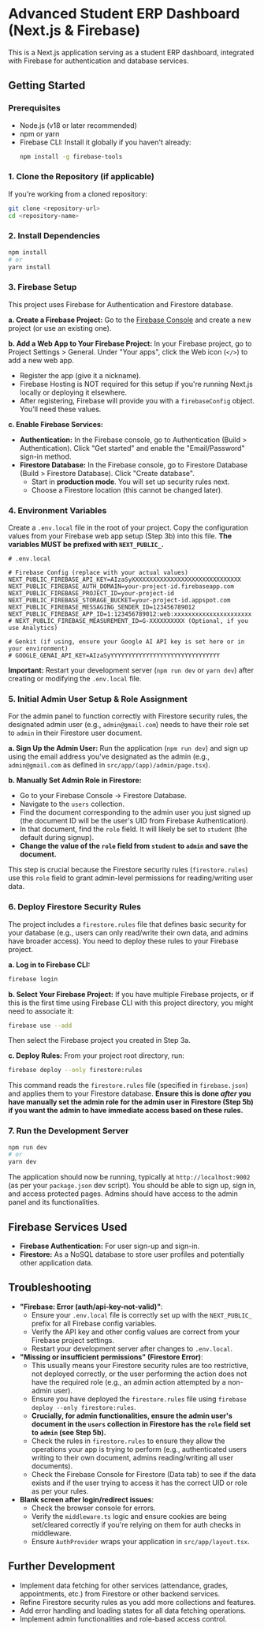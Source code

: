 
# Advanced Student ERP Dashboard (Next.js & Firebase)

This is a Next.js application serving as a student ERP dashboard, integrated with Firebase for authentication and database services.

## Getting Started

### Prerequisites

*   Node.js (v18 or later recommended)
*   npm or yarn
*   Firebase CLI: Install it globally if you haven't already:
    ```bash
    npm install -g firebase-tools
    ```

### 1. Clone the Repository (if applicable)

If you're working from a cloned repository:
```bash
git clone <repository-url>
cd <repository-name>
```

### 2. Install Dependencies

```bash
npm install
# or
yarn install
```

### 3. Firebase Setup

This project uses Firebase for Authentication and Firestore database.

**a. Create a Firebase Project:**
   Go to the [Firebase Console](https://console.firebase.google.com/) and create a new project (or use an existing one).

**b. Add a Web App to Your Firebase Project:**
   In your Firebase project, go to Project Settings > General. Under "Your apps", click the Web icon (`</>`) to add a new web app.
   - Register the app (give it a nickname).
   - Firebase Hosting is NOT required for this setup if you're running Next.js locally or deploying it elsewhere.
   - After registering, Firebase will provide you with a `firebaseConfig` object. You'll need these values.

**c. Enable Firebase Services:**
   - **Authentication:** In the Firebase console, go to Authentication (Build > Authentication). Click "Get started" and enable the "Email/Password" sign-in method.
   - **Firestore Database:** In the Firebase console, go to Firestore Database (Build > Firestore Database). Click "Create database".
     - Start in **production mode**. You will set up security rules next.
     - Choose a Firestore location (this cannot be changed later).

### 4. Environment Variables

Create a `.env.local` file in the root of your project. Copy the configuration values from your Firebase web app setup (Step 3b) into this file.
**The variables MUST be prefixed with `NEXT_PUBLIC_`.**

```env
# .env.local

# Firebase Config (replace with your actual values)
NEXT_PUBLIC_FIREBASE_API_KEY=AIzaSyXXXXXXXXXXXXXXXXXXXXXXXXXXXXXXX
NEXT_PUBLIC_FIREBASE_AUTH_DOMAIN=your-project-id.firebaseapp.com
NEXT_PUBLIC_FIREBASE_PROJECT_ID=your-project-id
NEXT_PUBLIC_FIREBASE_STORAGE_BUCKET=your-project-id.appspot.com
NEXT_PUBLIC_FIREBASE_MESSAGING_SENDER_ID=123456789012
NEXT_PUBLIC_FIREBASE_APP_ID=1:123456789012:web:xxxxxxxxxxxxxxxxxxxxxx
# NEXT_PUBLIC_FIREBASE_MEASUREMENT_ID=G-XXXXXXXXXX (Optional, if you use Analytics)

# Genkit (if using, ensure your Google AI API key is set here or in your environment)
# GOOGLE_GENAI_API_KEY=AIzaSyYYYYYYYYYYYYYYYYYYYYYYYYYYYYYYY
```

**Important:** Restart your development server (`npm run dev` or `yarn dev`) after creating or modifying the `.env.local` file.

### 5. Initial Admin User Setup & Role Assignment

For the admin panel to function correctly with Firestore security rules, the designated admin user (e.g., `admin@gmail.com`) needs to have their role set to `admin` in their Firestore user document.

**a. Sign Up the Admin User:**
   Run the application (`npm run dev`) and sign up using the email address you've designated as the admin (e.g., `admin@gmail.com` as defined in `src/app/(app)/admin/page.tsx`).

**b. Manually Set Admin Role in Firestore:**
   - Go to your Firebase Console -> Firestore Database.
   - Navigate to the `users` collection.
   - Find the document corresponding to the admin user you just signed up (the document ID will be the user's UID from Firebase Authentication).
   - In that document, find the `role` field. It will likely be set to `student` (the default during signup).
   - **Change the value of the `role` field from `student` to `admin` and save the document.**

   This step is crucial because the Firestore security rules (`firestore.rules`) use this `role` field to grant admin-level permissions for reading/writing user data.

### 6. Deploy Firestore Security Rules

The project includes a `firestore.rules` file that defines basic security for your database (e.g., users can only read/write their own data, and admins have broader access). You need to deploy these rules to your Firebase project.

**a. Log in to Firebase CLI:**
```bash
firebase login
```

**b. Select Your Firebase Project:**
If you have multiple Firebase projects, or if this is the first time using Firebase CLI with this project directory, you might need to associate it:
```bash
firebase use --add
```
Then select the Firebase project you created in Step 3a.

**c. Deploy Rules:**
From your project root directory, run:
```bash
firebase deploy --only firestore:rules
```
This command reads the `firestore.rules` file (specified in `firebase.json`) and applies them to your Firestore database. **Ensure this is done *after* you have manually set the admin role for the admin user in Firestore (Step 5b) if you want the admin to have immediate access based on these rules.**

### 7. Run the Development Server

```bash
npm run dev
# or
yarn dev
```

The application should now be running, typically at `http://localhost:9002` (as per your `package.json` dev script). You should be able to sign up, sign in, and access protected pages. Admins should have access to the admin panel and its functionalities.

## Firebase Services Used

*   **Firebase Authentication:** For user sign-up and sign-in.
*   **Firestore:** As a NoSQL database to store user profiles and potentially other application data.

## Troubleshooting

*   **"Firebase: Error (auth/api-key-not-valid)"**:
    *   Ensure your `.env.local` file is correctly set up with the `NEXT_PUBLIC_` prefix for all Firebase config variables.
    *   Verify the API key and other config values are correct from your Firebase project settings.
    *   Restart your development server after changes to `.env.local`.
*   **"Missing or insufficient permissions" (Firestore Error)**:
    *   This usually means your Firestore security rules are too restrictive, not deployed correctly, or the user performing the action does not have the required role (e.g., an admin action attempted by a non-admin user).
    *   Ensure you have deployed the `firestore.rules` file using `firebase deploy --only firestore:rules`.
    *   **Crucially, for admin functionalities, ensure the admin user's document in the `users` collection in Firestore has the `role` field set to `admin` (see Step 5b).**
    *   Check the rules in `firestore.rules` to ensure they allow the operations your app is trying to perform (e.g., authenticated users writing to their own document, admins reading/writing all user documents).
    *   Check the Firebase Console for Firestore (Data tab) to see if the data exists and if the user trying to access it has the correct UID or role as per your rules.
*   **Blank screen after login/redirect issues**:
    *   Check the browser console for errors.
    *   Verify the `middleware.ts` logic and ensure cookies are being set/cleared correctly if you're relying on them for auth checks in middleware.
    *   Ensure `AuthProvider` wraps your application in `src/app/layout.tsx`.

## Further Development

*   Implement data fetching for other services (attendance, grades, appointments, etc.) from Firestore or other backend services.
*   Refine Firestore security rules as you add more collections and features.
*   Add error handling and loading states for all data fetching operations.
*   Implement admin functionalities and role-based access control.
```